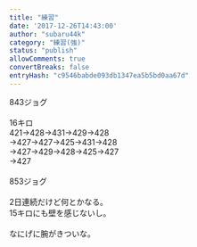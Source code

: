 ```yaml
---
title: "練習"
date: '2017-12-26T14:43:00'
author: "subaru44k"
category: "練習(強)"
status: "publish"
allowComments: true
convertBreaks: false
entryHash: "c9546babde093db1347ea5b5bd0aa67d"
---
```

843ジョグ<br>
<br>
16キロ<br>
421→428→431→429→428<br>
→427→427→425→431→428<br>
→427→429→428→425→427<br>
→427<br>
<br>
853ジョグ<br>
<br>
2日連続だけど何とかなる。<br>
15キロにも壁を感じないし。<br>
<br>
なにげに腕がきついな。
